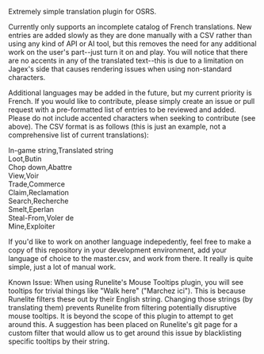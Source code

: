 Extremely simple translation plugin for OSRS.

Currently only supports an incomplete catalog of French translations. New entries are added slowly as they are done manually with a CSV rather than using any kind of API or AI tool, but this removes the need for any additional work on the user's part--just turn it on and play. You will notice that there are no accents in any of the translated text--this is due to a limitation on Jagex's side that causes rendering issues when using non-standard characters.

Additional languages may be added in the future, but my current priority is French. If you would like to contribute, please simply create an issue or pull request with a pre-formatted list of entries to be reviewed and added. Please do not include accented characters when seeking to contribute (see above). The CSV format is as follows (this is just an example, not a comprehensive list of current translations):

In-game string,Translated string<br>
Loot,Butin<br>
Chop down,Abattre<br>
View,Voir<br>
Trade,Commerce<br>
Claim,Reclamation<br>
Search,Recherche<br>
Smelt,Eperlan<br>
Steal-From,Voler de<br>
Mine,Exploiter

If you'd like to work on another language indepedently, feel free to make a copy of this repository in your development environment, add your language of choice to the master.csv, and work from there. It really is quite simple, just a lot of manual work.

Known Issue: When using Runelite's Mouse Tooltips plugin, you will see tooltips for trivial things like "Walk here" ("Marchez ici"). This is because Runelite filters these out by their English string. Changing those strings (by translating them) prevents Runelite from filtering potentially disruptive mouse tooltips. It is beyond the scope of this plugin to attempt to get around this. A suggestion has been placed on Runelite's git page for a custom filter that would allow us to get around this issue by blacklisting specific tooltips by their string.